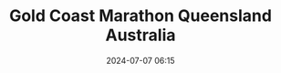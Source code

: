 ---
title: Gold Coast Marathon Queensland Australia
location: Queensland, Australia
date: 2024-07-07 06:15
latitude: -27.963657071612502
longitude: 153.41503124232753

results:
  - place: 62
    name: Elle O'Driscoll
    time: 3h 4m 52s
    category: FS
    note: Personal Best
---